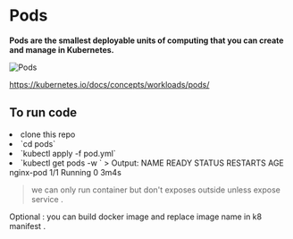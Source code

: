 # Pods

<b> Pods are the smallest deployable units of computing that you can create and manage in Kubernetes. </b>

<img src="https://cdn.coderise.io/m/2018/01/22044232/kubernetes-pods.png" alt="Pods">

https://kubernetes.io/docs/concepts/workloads/pods/

## To run code 
<li> clone this repo 
<li> `cd pods`
<li> `kubectl apply -f pod.yml`
<li> `kubectl get pods -w `
> Output:
NAME        READY   STATUS    RESTARTS   AGE 
nginx-pod   1/1     Running   0          3m4s 

> we can only run container but don't exposes outside unless expose service .

Optional : 
you can build docker image and replace image name in k8 manifest .
